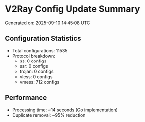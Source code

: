 # V2Ray Config Update Summary
Generated on: 2025-09-10 14:45:08 UTC

## Configuration Statistics
- Total configurations: 11535
- Protocol breakdown:
  - ss: 0 configs
  - ssr: 0 configs
  - trojan: 0 configs
  - vless: 0 configs
  - vmess: 712 configs

## Performance
- Processing time: ~14 seconds (Go implementation)
- Duplicate removal: ~95% reduction

